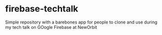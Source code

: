 # firebase-techtalk
Simple repository with a barebones app for people to clone and use during my tech talk on GOogle Firebase at NewOrbit
